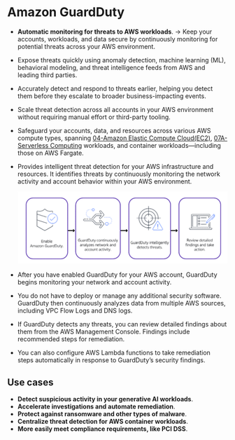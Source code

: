 # Amazon GuardDuty
- **Automatic monitoring for threats to AWS workloads**. -> Keep your accounts, workloads, and data secure by continuously monitoring for potential threats across your AWS environment.
- Expose threats quickly using anomaly detection, machine learning (ML), behavioral modeling, and threat intelligence feeds from AWS and leading third parties.
- Accurately detect and respond to threats earlier, helping you detect them before they escalate to broader business-impacting events.
- Scale threat detection across all accounts in your AWS environment without requiring manual effort or third-party tooling.
- Safeguard your accounts, data, and resources across various AWS compute types, spanning [04-Amazon Elastic Compute Cloud(EC2)](AWS/Cloud%20Practitioner%20(CLF-C02)/02-Compute%20in%20the%20Cloud/04-Amazon%20Elastic%20Compute%20Cloud(EC2).md), [07A-Serverless Computing](AWS/Cloud%20Practitioner%20(CLF-C02)/02-Compute%20in%20the%20Cloud/07A-Serverless%20Computing.md) workloads, and container workloads—including those on AWS Fargate.
- Provides intelligent threat detection for your AWS infrastructure and resources. It identifies threats by continuously monitoring the network activity and account behavior within your AWS environment.

	![guardDuty](../img/guardDuty.png)

- After you have enabled GuardDuty for your AWS account, GuardDuty begins monitoring your network and account activity. 
- You do not have to deploy or manage any additional security software. GuardDuty then continuously analyzes data from multiple AWS sources, including VPC Flow Logs and DNS logs.
- If GuardDuty detects any threats, you can review detailed findings about them from the AWS Management Console. Findings include recommended steps for remediation. 
- You can also configure AWS Lambda functions to take remediation steps automatically in response to GuardDuty’s security findings.

## Use cases
- **Detect suspicious activity in your generative AI workloads**.
- **Accelerate investigations and automate remediation**.
- **Protect against ransomware and other types of malware**.
- **Centralize threat detection for AWS container workloads**.
- **More easily meet compliance requirements, like PCI DSS**.